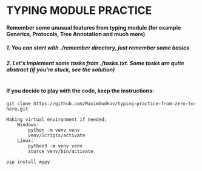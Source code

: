 # TYPING MODULE PRACTICE
#### Remember some unusual features from typing module (for example Generics, Protocols, Tree Annotation and much more)
##### 1. You can start with ./remember directory, just remember some basics
##### 2. Let's implement some tasks from ./tasks.txt. Some tasks are quite abstract (if you're stuck, see the solution)
#
#### If you decide to play with the code, keep the instructions:
    git clone https://github.com/MaximGudkov/typing-practice-from-zero-to-hero.git
    
    Making virtual environment if needed:
        Windows:
            python -m venv venv
            venv/Scripts/activate
        Linux:
            python3 -m venv venv
            source venv/bin/activate

    pip install mypy
